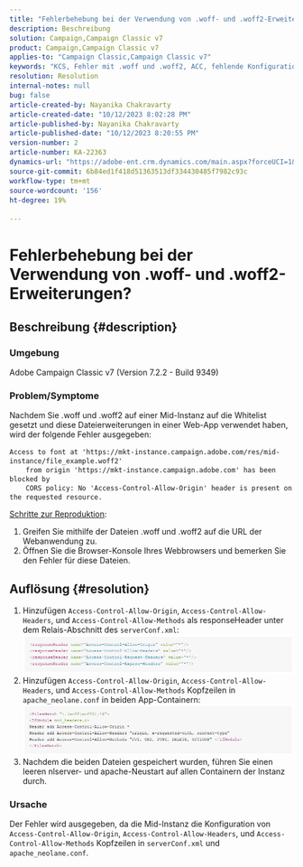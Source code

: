 ```yaml
---
title: "Fehlerbehebung bei der Verwendung von .woff- und .woff2-Erweiterungen?"
description: Beschreibung
solution: Campaign,Campaign Classic v7
product: Campaign,Campaign Classic v7
applies-to: "Campaign Classic,Campaign Classic v7"
keywords: "KCS, Fehler mit .woff und .woff2, ACC, fehlende Konfiguration auf serverConf.xml und Apache"
resolution: Resolution
internal-notes: null
bug: false
article-created-by: Nayanika Chakravarty
article-created-date: "10/12/2023 8:02:28 PM"
article-published-by: Nayanika Chakravarty
article-published-date: "10/12/2023 8:20:55 PM"
version-number: 2
article-number: KA-22363
dynamics-url: "https://adobe-ent.crm.dynamics.com/main.aspx?forceUCI=1&pagetype=entityrecord&etn=knowledgearticle&id=03313b44-3a69-ee11-9ae7-6045bd0065b6"
source-git-commit: 6b84ed1f418d51363513df334430485f7982c93c
workflow-type: tm+mt
source-wordcount: '156'
ht-degree: 19%

---
```


# Fehlerbehebung bei der Verwendung von .woff- und .woff2-Erweiterungen?

## Beschreibung {#description}


### Umgebung

Adobe Campaign Classic v7 (Version 7.2.2 - Build 9349)

### Problem/Symptome

Nachdem Sie .woff und .woff2 auf einer Mid-Instanz auf die Whitelist gesetzt und diese Dateierweiterungen in einer Web-App verwendet haben, wird der folgende Fehler ausgegeben:


```
Access to font at 'https://mkt-instance.campaign.adobe.com/res/mid-instance/file_example.woff2'
    from origin 'https://mkt-instance.campaign.adobe.com' has been blocked by 
    CORS policy: No 'Access-Control-Allow-Origin' header is present on the requested resource.
```


<u>Schritte zur Reproduktion</u>:

1. Greifen Sie mithilfe der Dateien .woff und .woff2 auf die URL der Webanwendung zu.
2. Öffnen Sie die Browser-Konsole Ihres Webbrowsers und bemerken Sie den Fehler für diese Dateien.



## Auflösung {#resolution}


1. Hinzufügen `Access-Control-Allow-Origin`, `Access-Control-Allow-Headers`, und `Access-Control-Allow-Methods` als responseHeader unter dem Relais-Abschnitt des `serverConf.xml`:    ![](assets/02ae0a1c-2515-ee11-8f6e-6045bd0067ea.png)
2. Hinzufügen `Access-Control-Allow-Origin`, `Access-Control-Allow-Headers`, und `Access-Control-Allow-Methods` Kopfzeilen in `apache_neolane.conf` in beiden App-Containern:    ![](assets/f7215128-2515-ee11-8f6e-6045bd0067ea.png)
3. Nachdem die beiden Dateien gespeichert wurden, führen Sie einen leeren nlserver- und apache-Neustart auf allen Containern der Instanz durch.


### Ursache

Der Fehler wird ausgegeben, da die Mid-Instanz die Konfiguration von `Access-Control-Allow-Origin`, `Access-Control-Allow-Headers`, und `Access-Control-Allow-Methods` Kopfzeilen in `serverConf.xml` und `apache_neolane.conf`.
